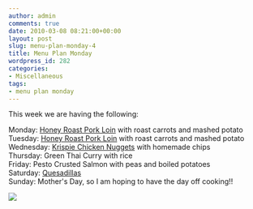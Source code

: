 ```yaml
---
author: admin
comments: true
date: 2010-03-08 08:21:00+00:00
layout: post
slug: menu-plan-monday-4
title: Menu Plan Monday
wordpress_id: 282
categories:
- Miscellaneous
tags:
- menu plan monday
---
```


This week we are having the following:  
  
Monday: [Honey Roast Pork Loin](http://thematzats.blogspot.com/2008/01/honey-roasted-pork-loin.html) with roast carrots and mashed potato  
Tuesday: [Honey Roast Pork Loin](http://thematzats.blogspot.com/2008/01/honey-roasted-pork-loin.html) with roast carrots and mashed potato  
Wednesday: [Krispie Chicken Nuggets](http://www.annabelkarmel.com/recipes/new-finger-foods/chicken-nuggets) with homemade chips  
Thursday: Green Thai Curry with rice  
Friday: Pesto Crusted Salmon with peas and boiled potatoes  
Saturday: [Quesadillas](http://www.annabelkarmel.com/recipes/children-age-4-10/vegetable-quesadilla)  
Sunday:  Mother's Day, so I am hoping to have the day off cooking!!

![](https://blogger.googleusercontent.com/tracker/251139911615938991-6997179453835292793?l=www.outmumbered.com)
